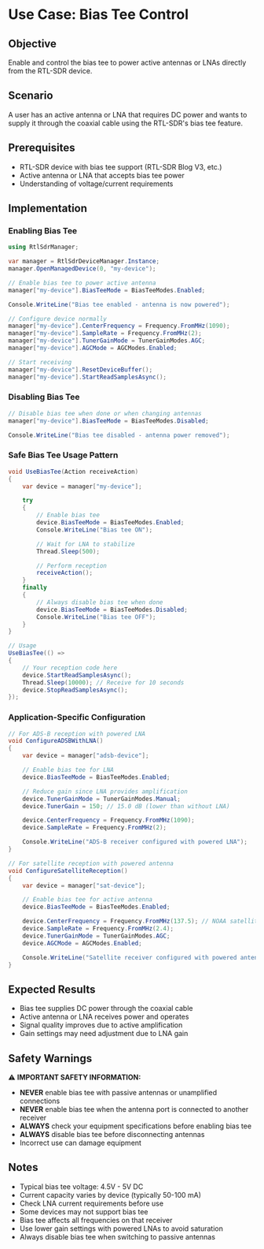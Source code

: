 # Use Case: Bias Tee Control

## Objective
Enable and control the bias tee to power active antennas or LNAs directly from the RTL-SDR device.

## Scenario
A user has an active antenna or LNA that requires DC power and wants to supply it through the coaxial cable using the RTL-SDR's bias tee feature.

## Prerequisites
- RTL-SDR device with bias tee support (RTL-SDR Blog V3, etc.)
- Active antenna or LNA that accepts bias tee power
- Understanding of voltage/current requirements

## Implementation

### Enabling Bias Tee

```csharp
using RtlSdrManager;

var manager = RtlSdrDeviceManager.Instance;
manager.OpenManagedDevice(0, "my-device");

// Enable bias tee to power active antenna
manager["my-device"].BiasTeeMode = BiasTeeModes.Enabled;

Console.WriteLine("Bias tee enabled - antenna is now powered");

// Configure device normally
manager["my-device"].CenterFrequency = Frequency.FromMHz(1090);
manager["my-device"].SampleRate = Frequency.FromMHz(2);
manager["my-device"].TunerGainMode = TunerGainModes.AGC;
manager["my-device"].AGCMode = AGCModes.Enabled;

// Start receiving
manager["my-device"].ResetDeviceBuffer();
manager["my-device"].StartReadSamplesAsync();
```

### Disabling Bias Tee

```csharp
// Disable bias tee when done or when changing antennas
manager["my-device"].BiasTeeMode = BiasTeeModes.Disabled;

Console.WriteLine("Bias tee disabled - antenna power removed");
```

### Safe Bias Tee Usage Pattern

```csharp
void UseBiasTee(Action receiveAction)
{
    var device = manager["my-device"];

    try
    {
        // Enable bias tee
        device.BiasTeeMode = BiasTeeModes.Enabled;
        Console.WriteLine("Bias tee ON");

        // Wait for LNA to stabilize
        Thread.Sleep(500);

        // Perform reception
        receiveAction();
    }
    finally
    {
        // Always disable bias tee when done
        device.BiasTeeMode = BiasTeeModes.Disabled;
        Console.WriteLine("Bias tee OFF");
    }
}

// Usage
UseBiasTee(() =>
{
    // Your reception code here
    device.StartReadSamplesAsync();
    Thread.Sleep(10000); // Receive for 10 seconds
    device.StopReadSamplesAsync();
});
```

### Application-Specific Configuration

```csharp
// For ADS-B reception with powered LNA
void ConfigureADSBWithLNA()
{
    var device = manager["adsb-device"];

    // Enable bias tee for LNA
    device.BiasTeeMode = BiasTeeModes.Enabled;

    // Reduce gain since LNA provides amplification
    device.TunerGainMode = TunerGainModes.Manual;
    device.TunerGain = 150; // 15.0 dB (lower than without LNA)

    device.CenterFrequency = Frequency.FromMHz(1090);
    device.SampleRate = Frequency.FromMHz(2);

    Console.WriteLine("ADS-B receiver configured with powered LNA");
}

// For satellite reception with powered antenna
void ConfigureSatelliteReception()
{
    var device = manager["sat-device"];

    // Enable bias tee for active antenna
    device.BiasTeeMode = BiasTeeModes.Enabled;

    device.CenterFrequency = Frequency.FromMHz(137.5); // NOAA satellites
    device.SampleRate = Frequency.FromMHz(2.4);
    device.TunerGainMode = TunerGainModes.AGC;
    device.AGCMode = AGCModes.Enabled;

    Console.WriteLine("Satellite receiver configured with powered antenna");
}
```

## Expected Results
- Bias tee supplies DC power through the coaxial cable
- Active antenna or LNA receives power and operates
- Signal quality improves due to active amplification
- Gain settings may need adjustment due to LNA gain

## Safety Warnings

⚠️ **IMPORTANT SAFETY INFORMATION:**

- **NEVER** enable bias tee with passive antennas or unamplified connections
- **NEVER** enable bias tee when the antenna port is connected to another receiver
- **ALWAYS** check your equipment specifications before enabling bias tee
- **ALWAYS** disable bias tee before disconnecting antennas
- Incorrect use can damage equipment

## Notes
- Typical bias tee voltage: 4.5V - 5V DC
- Current capacity varies by device (typically 50-100 mA)
- Check LNA current requirements before use
- Some devices may not support bias tee
- Bias tee affects all frequencies on that receiver
- Use lower gain settings with powered LNAs to avoid saturation
- Always disable bias tee when switching to passive antennas
